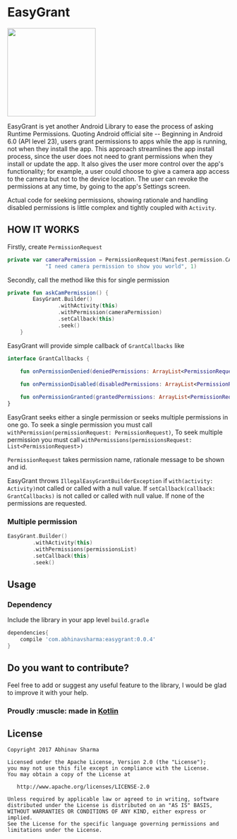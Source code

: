 # EasyGrant

<img height="200px" 
src="https://raw.githubusercontent.com/abhinav272/EasyGrant/master/easygrant/src/main/ic_launcher-web.png" />

EasyGrant is yet another Android Library to ease the process of asking Runtime Permissions.
Quoting Android official site -- Beginning in Android 6.0 (API level 23), users grant permissions to apps
while the app is running, not when they install the app. This approach streamlines the app install process, 
since the user does not need to grant permissions when they install or update the app. 
It also gives the user more control over the app's functionality; for example, a user could choose to give a camera
app access to the camera but not to the device location. The user can revoke the permissions at any time, 
by going to the app's Settings screen.

Actual code for seeking permissions, showing rationale and handling disabled permissions is little complex and tightly
coupled with ``Activity``.

HOW IT WORKS
------------

Firstly, create ``PermissionRequest``

```kotlin
private var cameraPermission = PermissionRequest(Manifest.permission.CAMERA,
            "I need camera permission to show you world", 1)
```

Secondly, call the method like this for single permission

```kotlin
private fun askCamPermission() {
        EasyGrant.Builder()
                .withActivity(this)
                .withPermission(cameraPermission)
                .setCallback(this)
                .seek()
    }
```

EasyGrant will provide simple callback of ``GrantCallbacks`` like

```kotlin
interface GrantCallbacks {
   
    fun onPermissionDenied(deniedPermissions: ArrayList<PermissionRequest>)

    fun onPermissionDisabled(disabledPermissions: ArrayList<PermissionRequest>)

    fun onPermissionGranted(grantedPermissions: ArrayList<PermissionRequest>)
}
```

EasyGrant seeks either a single permission or seeks multiple permissions in one go.
To seek a single permission you must call ``withPermission(permissionRequest: PermissionRequest)``,
To seek multiple permission you must call ``withPermissions(permissionsRequest: List<PermissionRequest>)``

``PermissionRequest`` takes permission name, rationale message to be shown and id.

EasyGrant throws ``IllegalEasyGrantBuilderException``
if ``with(activity: Activity)``not called or called with a null value.
If ``setCallback(callback: GrantCallbacks)`` is not called or called with null value.
If none of the permissions are requested.

### Multiple permission

```kotlin
EasyGrant.Builder()
        .withActivity(this)
        .withPermissions(permissionsList)
        .setCallback(this)
        .seek()
```

Usage
-----

### Dependency

Include the library in your app level ``build.gradle``

```groovy
dependencies{
    compile 'com.abhinavsharma:easygrant:0.0.4'
}
```

Do you want to contribute?
--------------------------

Feel free to add or suggest any useful feature to the library, I would be glad to improve it with your help.


<p align="center">
  <h3>Proudly :muscle: made in <b><a href="https://kotlinlang.org/">Kotlin</a></b></h3>
</p>

License
-------

    Copyright 2017 Abhinav Sharma

    Licensed under the Apache License, Version 2.0 (the "License");
    you may not use this file except in compliance with the License.
    You may obtain a copy of the License at

       http://www.apache.org/licenses/LICENSE-2.0

    Unless required by applicable law or agreed to in writing, software
    distributed under the License is distributed on an "AS IS" BASIS,
    WITHOUT WARRANTIES OR CONDITIONS OF ANY KIND, either express or implied.
    See the License for the specific language governing permissions and
    limitations under the License.

